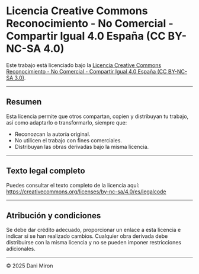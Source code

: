 # Licencia Creative Commons Reconocimiento - No Comercial - Compartir Igual 4.0 España (CC BY-NC-SA 4.0)

Este trabajo está licenciado bajo la [Licencia Creative Commons Reconocimiento - No Comercial - Compartir Igual 4.0 España (CC BY-NC-SA 3.0)](https://creativecommons.org/licenses/by-nc-sa/4.0/es/).

---

## Resumen

Esta licencia permite que otros compartan, copien y distribuyan tu trabajo, así como adaptarlo o transformarlo, siempre que:  

- Reconozcan la autoría original.  
- No utilicen el trabajo con fines comerciales.  
- Distribuyan las obras derivadas bajo la misma licencia.  

---

## Texto legal completo

Puedes consultar el texto completo de la licencia aquí:  
https://creativecommons.org/licenses/by-nc-sa/4.0/es/legalcode

---

## Atribución y condiciones

Se debe dar crédito adecuado, proporcionar un enlace a esta licencia e indicar si se han realizado cambios. Cualquier obra derivada debe distribuirse con la misma licencia y no se pueden imponer restricciones adicionales.

---

© 2025 Dani Miron
